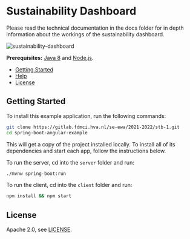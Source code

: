 # Sustainability Dashboard 
 
Please read the  technical documentation in the docs folder for in depth information about the workings of the sustainability dashboard.

<img src="https://sustainability-client.herokuapp.com/assets/images/background/home.png" alt="sustainability-dashboard" >

**Prerequisites:** [Java 8](http://www.oracle.com/technetwork/java/javase/downloads/jdk8-downloads-2133151.html) and [Node.js](https://nodejs.org/).


* [Getting Started](#getting-started)
* [Help](#help)
* [License](#license)

## Getting Started

To install this example application, run the following commands:

```bash
git clone https://gitlab.fdmci.hva.nl/se-ewa/2021-2022/stb-1.git
cd spring-boot-angular-example
```

This will get a copy of the project installed locally. To install all of its dependencies and start each app, follow the instructions below.

To run the server, cd into the `server` folder and run:
 
```bash
./mvnw spring-boot:run
```

To run the client, cd into the `client` folder and run:
 
```bash
npm install && npm start
```


## License

Apache 2.0, see [LICENSE](LICENSE).
